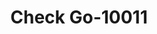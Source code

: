 ---
f_zip-code: 53094
f_state-code: WI
title: Check Go-10011
f_phone: 920-261-2222
f_city-only: Watertown
f_address: 1606 S Church Street Watertown
f_location-unique-id: '10011'
slug: check-go-10011
updated-on: '2024-05-30T13:46:58.046Z'
created-on: '2024-05-30T13:36:59.803Z'
published-on: '2024-05-30T13:54:32.469Z'
f_city-state: cms/city/watertown-wi.md
f_company: cms/company/check-go.md
f_state: cms/state/wisconsin.md
layout: '[payday-loan].html'
tags: payday-loan
---